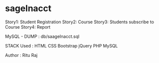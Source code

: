 # sageInacct

Story1: Student Registration
Story2: Course
Story3: Students subscribe to Course
Story4: Report

MySQL - DUMP : db/saageInacct.sql

STACK Used :
	HTML
	CSS
	Bootstrap
	jQuery
	PHP
	MySQL

Author : Ritu Raj
